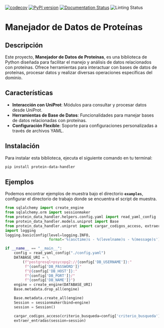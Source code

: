 [![codecov](https://codecov.io/gh/frapercan/python-poetry-template/graph/badge.svg?token=hqzrADVeRy)](https://codecov.io/gh/frapercan/python-poetry-template)
[![PyPI version](https://badge.fury.io/py/python-poetry-template.svg)](https://badge.fury.io/py/python-poetry-template)
[![Documentation Status](https://readthedocs.org/projects/python-poetry-template/badge/?version=latest)](https://python-poetry-template.readthedocs.io/en/latest/?badge=latest)
![Linting Status](https://github.com/frapercan/python-poetry-template/actions/workflows/test-lint.yml/badge.svg?branch=main)

# Manejador de Datos de Proteínas

## Descripción
Este proyecto, **Manejador de Datos de Proteínas**, es una biblioteca de Python diseñada para facilitar el manejo y análisis de datos relacionados con proteínas. Ofrece herramientas para interactuar con bases de datos de proteínas, procesar datos y realizar diversas operaciones específicas del dominio.

## Características
- **Interacción con UniProt**: Módulos para consultar y procesar datos desde UniProt.
- **Herramientas de Base de Datos**: Funcionalidades para manejar bases de datos relacionadas con proteínas.
- **Configuración Flexible**: Soporte para configuraciones personalizadas a través de archivos YAML.

## Instalación
Para instalar esta biblioteca, ejecuta el siguiente comando en tu terminal:
```bash
pip install protein-data-handler
```

## Ejemplos
Podemos encontrar ejemplos de muestra bajo el directorio **`examples`**, configurar el directorio de trabajo donde se encuentra el script de muestra.

```python
from sqlalchemy import create_engine
from sqlalchemy.orm import sessionmaker
from protein_data_handler.helpers.config.yaml import read_yaml_config
from protein_data_handler.models.uniprot import Base
from protein_data_handler.uniprot import cargar_codigos_acceso, extraer_entradas
import logging
logging.basicConfig(level=logging.INFO,
                    format='%(asctime)s - %(levelname)s - %(message)s')

if __name__ == "__main__":
    config = read_yaml_config("./config.yaml")
    DATABASE_URI = \
        (f"postgresql+psycopg2://{config['DB_USERNAME']}:"
         f"{config['DB_PASSWORD']}"
         f"@{config['DB_HOST']}:"
         f"{config['DB_PORT']}/"
         f"{config['DB_NAME']}")
    engine = create_engine(DATABASE_URI)
    Base.metadata.drop_all(engine)

    Base.metadata.create_all(engine)
    Session = sessionmaker(bind=engine)
    session = Session()

    cargar_codigos_acceso(criterio_busqueda=config['criterio_busqueda'],limite=config['limit'], session=session)
    extraer_entradas(session=session)
```

